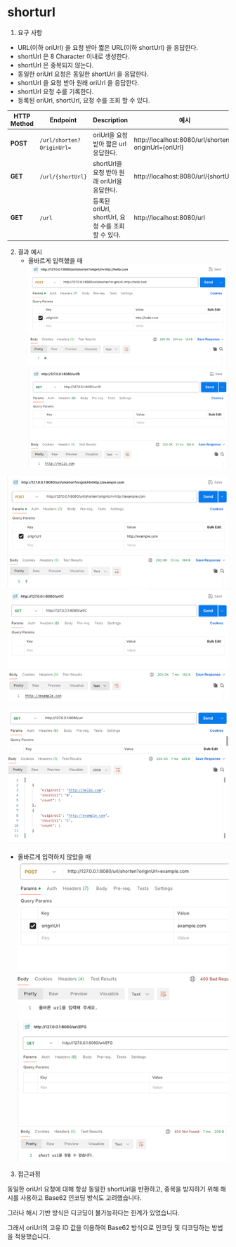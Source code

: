 # shorturl

1. 요구 사항

* URL(이하 oriUrl) 을 요청 받아 짧은 URL(이하 shortUrl) 을 응답한다.
* shortUrl 은 8 Character 이내로 생성한다.
* shortUrl 은 중복되지 않는다.
* 동일한 oriUrl 요청은 동일한 shortUrl 을 응답한다.
* shortUrl 을 요청 받아 원래 oriUrl 을 응답한다.
* shortUrl 요청 수를 기록한다.
* 등록된 oriUrl, shortUrl, 요청 수를 조회 할 수 있다.


| HTTP Method | Endpoint          | Description               | 예시                                                  |
|------------|-------------------|---------------------------|-----------------------------------------------------|
| **POST**   | `/url/shorten?OriginUrl=` | oriUrl을 요청 받아 짧은 url 응답한다.| http://localhost:8080/url/shorten?originUrl={oriUrl} |
| **GET**    | `/url/{shortUrl}` | shortUrl을 요청 받아 원래 oriUrl을 응답한다. | http://localhost:8080/url/{shortUrl}                |
| **GET**    | `/url`            | 등록된 oriUrl, shortUrl, 요청 수를 조회 할 수 있다.| http://localhost:8080/url                           |

2. 결과 예시
   * 올바르게 입력했을 때
     ![img.png](img.png)
     ![img_2.png](img_2.png)


![img_1.png](img_1.png)
![img_3.png](img_3.png)

![img_4.png](img_4.png)

   * 올바르게 입력하지 않았을 때    
![img_5.png](img_5.png)
![img_7.png](img_7.png)
    

3. 접근과정

동일한 oriUrl 요청에 대해 항상 동일한 shortUrl을 반환하고, 중복을 방지하기 위해 해시를 사용하고 Base62 인코딩 방식도 고려했습니다.

그러나 해시 기반 방식은 디코딩이 불가능하다는 한계가 있었습니다.

그래서 oriUrl의 고유 ID 값을 이용하여 Base62 방식으로 인코딩 및 디코딩하는 방법을 적용했습니다.
